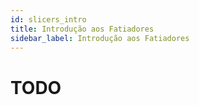 ```yaml
---
id: slicers_intro
title: Introdução aos Fatiadores
sidebar_label: Introdução aos Fatiadores
---
```


# TODO